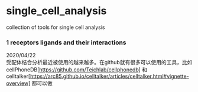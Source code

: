 # single_cell_analysis
collection of tools for single cell analysis

### 1 receptors ligands and their interactions
2020/04/22  
受配体结合分析最近被使用的越来越多。在github就有很多可以使用的工具，比如cellPhoneDB[https://github.com/Teichlab/cellphonedb] 和celltalker[https://arc85.github.io/celltalker/articles/celltalker.html#vignette-overview] 
都可以做
